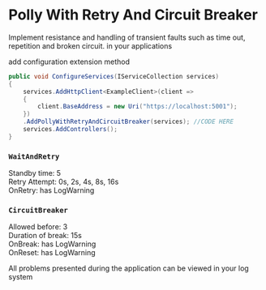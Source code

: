 # Polly With Retry And Circuit Breaker
Implement resistance and handling of transient faults such as time out, repetition and broken circuit. in your applications

add configuration extension method

```csharp
public void ConfigureServices(IServiceCollection services)
{
    services.AddHttpClient<ExampleClient>(client =>
    {
        client.BaseAddress = new Uri("https://localhost:5001");
    })
    .AddPollyWithRetryAndCircuitBreaker(services); //CODE HERE
    services.AddControllers();
}
```

### `WaitAndRetry`
Standby time: 5<br />
Retry Attempt: 0s, 2s, 4s, 8s, 16s<br />
OnRetry: has LogWarning

### `CircuitBreaker`
Allowed before: 3<br />
Duration of break: 15s<br />
OnBreak: has LogWarning<br />
OnReset: has LogWarning

All problems presented during the application can be viewed in your log system
